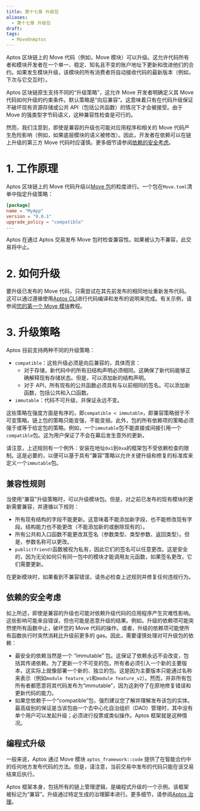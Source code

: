 ```yaml
---
title: 第十七章 升级包
aliases:
  - 第十七章 升级包
draft: 
tags:
  - MoveOnAptos
---
```

Aptos 区块链上的 Move 代码（例如，Move 模块）可以升级。这允许代码所有者和模块开发者在一个单一、稳定、知名且不变的账户地址下更新和改进他们的合约。如果发生模块升级，该模块的所有消费者将自动接收代码的最新版本（例如，下次与它交互时）。

Aptos 区块链原生支持不同的“升级策略”，这允许 Move 开发者明确定义其 Move 代码如何升级的约束条件。默认策略是“向后兼容”。这意味着只有在代码升级保证不破坏现有资源存储或公共 API（包括公共函数）的情况下才会被接受。由于 Move 的强类型字节码语义，这种兼容性检查是可行的。

然而，我们注意到，即使是兼容的升级也可能对应用程序和相关的 Move 代码产生危险影响（例如，如果底层模块的语义被修改）。因此，开发者在依赖可以在链上升级的第三方 Move 代码时应谨慎。更多细节请参阅[依赖的安全考虑](https://aptos.dev/en/build/smart-contracts/book/package-upgrades#security-considerations-for-dependencies)。

# 1. 工作原理

Aptos 区块链上的 Move 代码升级以[Move 包](https://aptos.dev/en/build/smart-contracts/book/packages)的粒度进行。一个包在`Move.toml`清单中指定升级策略：

```toml
[package]
name = "MyApp"
version = "0.0.1"
upgrade_policy = "compatible"
...
```

Aptos 在通过 Aptos 交易发布 Move 包时检查兼容性。如果被认为不兼容，此交易将中止。

# 2. 如何升级

要升级已发布的 Move 代码，只需尝试在其先前发布的相同地址重新发布代码。这可以通过遵循使用[Aptos CLI](https://aptos.dev/en/build/cli/working-with-move-contracts)进行代码编译和发布的说明来完成。有关示例，请参阅[您的第一个 Move 模块](https://aptos.dev/en/build/guides/first-move-module)教程。

# 3. 升级策略

Aptos 目前支持两种不同的升级策略：

- `compatible`：这些升级必须是向后兼容的，具体而言：
    - 对于存储，新代码中的所有旧结构声明必须相同。这确保了新代码能够正确解释现有存储状态。但是，可以添加新的结构声明。
    - 对于 API，所有现有的公共函数必须具有与以前相同的签名。可以添加新函数，包括公共和入口函数。
- `immutable`：代码不可升级，并保证永远不变。

这些策略在强度方面是有序的，即`compatible < immutable`，即兼容策略弱于不可变策略。链上包的策略只能变强，不能变弱。此外，包的所有依赖项的策略必须强于或等于给定包的策略。例如，一个`immutable`包不能直接或间接引用一个`compatible`包。这为用户保证了不会在幕后发生意外的更新。

请注意，上述规则有一个例外：安装在地址`0x1`到`0xa`的框架包不受依赖检查的限制。这是必要的，以便可以基于具有“兼容”策略以允许关键升级和修复的标准库来定义一个`immutable`包。

## 兼容性规则

当使用“兼容”升级策略时，可以升级模块包。但是，对之前已发布的现有模块的更新需要兼容，并遵循以下规则：

- 所有现有结构的字段不能更新。这意味着不能添加新字段，也不能修改现有字段。结构能力也不能更改（不能添加新的或删除现有的）。
- 所有公共和入口函数不能更改其签名（参数类型、类型参数、返回类型）。但是，参数名称可以更改。
- `public(friend)`函数被视为私有，因此它们的签名可以任意更改。这是安全的，因为无论如何只有同一包中的模块才能调用友元函数，如果签名更改，它们需要更新。

在更新模块时，如果看到不兼容错误，请务必检查上述规则并修复任何违规行为。

## 依赖的安全考虑

如上所述，即使是兼容的升级也可能对依赖升级代码的应用程序产生灾难性影响。这些影响可能来自错误，但也可能是恶意升级的结果。例如，升级的依赖项可能突然使所有函数中止，破坏您的 Move 代码的操作。或者，升级的依赖项可能使所有函数执行时突然消耗比升级前更多的 gas。因此，需要谨慎处理对可升级包的依赖：

- 最安全的依赖当然是一个 “immutable” 包。这保证了依赖永远不会改变，包括其传递依赖。为了更新一个不可变的包，所有者必须引入一个新的主要版本，这实际上就像部署一个新的、独立的包。这是因为主要版本只能通过名称来表示（例如`module feature_v1`和`module feature_v2`）。然而，并非所有包所有者都愿意将其代码发布为“immutable”，因为这剥夺了在原地修复错误和更新代码的能力。
- 如果您依赖于一个“compatible”包，强烈建议您了解并理解发布该包的实体。最高级别的保证是当该包由一个去中心化自治组织（DAO）管理时，其中没有单个用户可以发起升级；必须进行投票或类似操作。Aptos 框架就是这种情况。

## 编程式升级

一般来说，Aptos 通过 Move 模块 `aptos_framework::code` 提供了在智能合约中的任何地方发布代码的方法。但是，请注意，当前交易中发布的代码只能在该交易结束后执行。

Aptos 框架本身，包括所有的链上管理逻辑，是编程式升级的一个示例。该框架被标记为“兼容”。升级通过特定生成的治理脚本进行。更多细节，请参阅[Aptos 治理](https://aptos.dev/en/network/blockchain/governance)。
